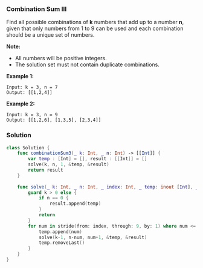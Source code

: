 
### Combination Sum III

Find all possible combinations of __k__ numbers that add up to a number __n__, given that only numbers from 1 to 9 can be used and each combination should be a unique set of numbers.

__Note:__
* All numbers will be positive integers.
* The solution set must not contain duplicate combinations.

__Example 1:__
```
Input: k = 3, n = 7
Output: [[1,2,4]]
```
__Example 2:__
```
Input: k = 3, n = 9
Output: [[1,2,6], [1,3,5], [2,3,4]]
```

### Solution
```Swift
class Solution {
    func combinationSum3(_ k: Int, _ n: Int) -> [[Int]] {
        var temp : [Int] = [], result : [[Int]] = []
        solve(k, n, 1, &temp, &result)
        return result
    }
    
    func solve(_ k: Int, _ n: Int, _ index: Int, _ temp: inout [Int], _ result: inout [[Int]]) {
        guard k > 0 else {
            if n == 0 {
                result.append(temp)
            }
            return
        }
        for num in stride(from: index, through: 9, by: 1) where num <= n {
            temp.append(num)
            solve(k-1, n-num, num+1, &temp, &result)
            temp.removeLast()
        }
    }
}
```
